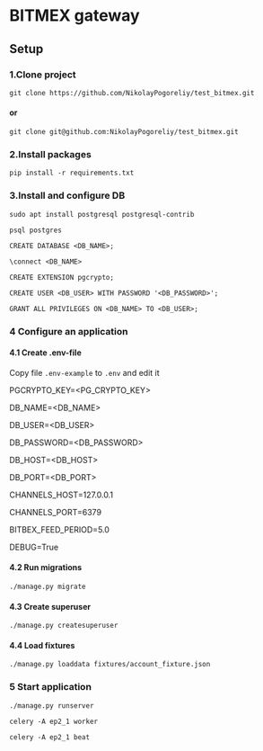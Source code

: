# BITMEX gateway

## Setup

### 1.Clone project

`git clone https://github.com/NikolayPogoreliy/test_bitmex.git`

#### or

`git clone git@github.com:NikolayPogoreliy/test_bitmex.git`

### 2.Install packages

`pip install -r requirements.txt`

### 3.Install and configure DB

`sudo apt install postgresql postgresql-contrib`

`psql postgres`

`CREATE DATABASE <DB_NAME>;`

`\connect <DB_NAME>`

`CREATE EXTENSION pgcrypto;`

`CREATE USER <DB_USER> WITH PASSWORD '<DB_PASSWORD>';`

`GRANT ALL PRIVILEGES ON <DB_NAME> TO <DB_USER>;`

### 4 Configure an application

#### 4.1 Create .env-file

Copy file `.env-example` to `.env` and edit it

PGCRYPTO_KEY=<PG_CRYPTO_KEY>

DB_NAME=<DB_NAME>

DB_USER=<DB_USER>

DB_PASSWORD=<DB_PASSWORD>

DB_HOST=<DB_HOST>

DB_PORT=<DB_PORT>

CHANNELS_HOST=127.0.0.1

CHANNELS_PORT=6379

BITBEX_FEED_PERIOD=5.0

DEBUG=True

#### 4.2 Run migrations

`./manage.py migrate`

#### 4.3 Create superuser

`./manage.py createsuperuser`

#### 4.4 Load fixtures

`./manage.py loaddata fixtures/account_fixture.json`

### 5 Start application

`./manage.py runserver`

`celery -A ep2_1 worker`

`celery -A ep2_1 beat`




